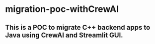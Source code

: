 # migration-poc-withCrewAI

## This is a POC to migrate C++ backend apps to Java using CrewAI and Streamlit GUI.